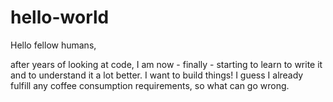 # hello-world

Hello fellow humans,

after years of looking at code, I am now - finally - starting to learn to write it and to understand it a lot better. I want to build things! I guess I already fulfill any coffee consumption requirements, so what can go wrong.
